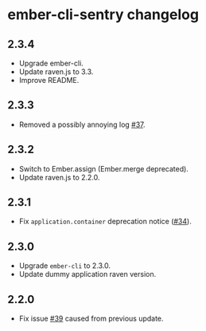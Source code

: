 # ember-cli-sentry changelog

## 2.3.4

- Upgrade ember-cli.
- Update raven.js to 3.3.
- Improve README.

## 2.3.3

- Removed a possibly annoying log [#37](https://github.com/damiencaselli/ember-cli-sentry/pull/47).

## 2.3.2

- Switch to Ember.assign (Ember.merge deprecated).
- Update raven.js to 2.2.0.

## 2.3.1

- Fix `application.container` deprecation notice ([#34](https://github.com/damiencaselli/ember-cli-sentry/issues/34)).

## 2.3.0

- Upgrade `ember-cli` to 2.3.0.
- Update dummy application raven version.

## 2.2.0

- Fix issue [#39](https://github.com/damiencaselli/ember-cli-sentry/issues/39) caused from previous update.
